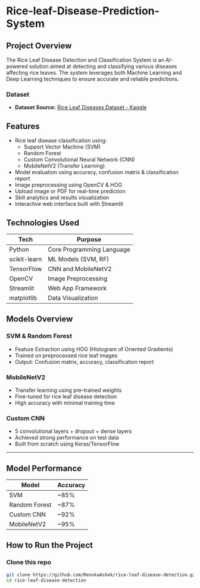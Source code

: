 # Rice-leaf-Disease-Prediction-System

##  Project Overview

The Rice Leaf Disease Detection and Classification System is an AI-powered solution aimed at detecting and classifying various diseases affecting rice leaves. The system leverages both Machine Learning and Deep Learning techniques to ensure accurate and reliable predictions.

### Dataset
- **Dataset Source:** [Rice Leaf Diseases Dataset - Kaggle](https://www.kaggle.com/datasets/vbookshelf/rice-leaf-diseases)
  
## Features

- Rice leaf disease classification using:
  - Support Vector Machine (SVM)
  - Random Forest
  - Custom Convolutional Neural Network (CNN)
  - MobileNetV2 (Transfer Learning)
-  Model evaluation using accuracy, confusion matrix & classification report
-  Image preprocessing using OpenCV & HOG
-  Upload image or PDF for real-time prediction
-  Skill analytics and results visualization
-  Interactive web interface built with Streamlit


## Technologies Used

| Tech           | Purpose                        |
|----------------|--------------------------------|
| Python         | Core Programming Language      |
| scikit-learn   | ML Models (SVM, RF)            |
| TensorFlow     | CNN and MobileNetV2            |
| OpenCV         | Image Preprocessing            |
| Streamlit      | Web App Framework              |
| matplotlib     | Data Visualization             |


##  Models Overview

###  SVM & Random Forest
- Feature Extraction using HOG (Histogram of Oriented Gradients)
- Trained on preprocessed rice leaf images
- Output: Confusion matrix, accuracy, classification report

###  MobileNetV2
- Transfer learning using pre-trained weights
- Fine-tuned for rice leaf disease detection
- High accuracy with minimal training time

###  Custom CNN
- 5 convolutional layers + dropout + dense layers
- Achieved strong performance on test data
- Built from scratch using Keras/TensorFlow

---

##  Model Performance

| Model            | Accuracy |
|------------------|----------|
| SVM              | ~85%     |
| Random Forest    | ~87%     |
| Custom CNN       | ~92%     |
| MobileNetV2      | ~95%     |


##  How to Run the Project

### Clone this repo
```bash
git clone https://github.com/RenukaAshok/rice-leaf-disease-detection.git
cd rice-leaf-disease-detection
